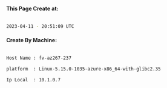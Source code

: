 
   
#### This Page Create at:

```bash

2023-04-11 - 20:51:09 UTC

```

#### Create By Machine:

```bash

Host Name : fv-az267-237

platform  : Linux-5.15.0-1035-azure-x86_64-with-glibc2.35

Ip Local  : 10.1.0.7

```

